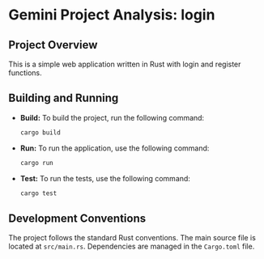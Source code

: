 # Gemini Project Analysis: login

## Project Overview

This is a simple web application written in Rust with login and register functions.

## Building and Running

*   **Build:** To build the project, run the following command:
    ```bash
    cargo build
    ```

*   **Run:** To run the application, use the following command:
    ```bash
    cargo run
    ```

*   **Test:** To run the tests, use the following command:
    ```bash
    cargo test
    ```

## Development Conventions

The project follows the standard Rust conventions. The main source file is located at `src/main.rs`. Dependencies are managed in the `Cargo.toml` file.
